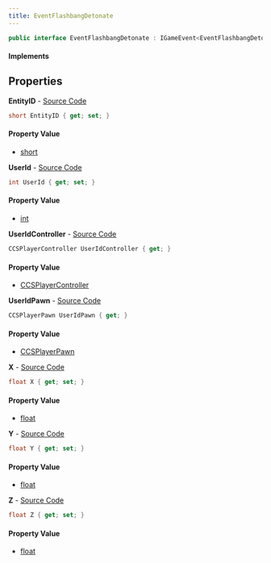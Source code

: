 ```yaml
---
title: EventFlashbangDetonate
---
```


```csharp
public interface EventFlashbangDetonate : IGameEvent<EventFlashbangDetonate>
```

#### Implements

## Properties

**EntityID** - [Source Code](https://github.com/swiftly-solution/swiftlys2/blob/master/managed/src/SwiftlyS2.Generated/GameEvents/Interfaces/EventFlashbangDetonate.cs#L38)

```csharp
short EntityID { get; set; }
```

#### Property Value

- [short](https://learn.microsoft.com/dotnet/api/system.int16)

**UserId** - [Source Code](https://github.com/swiftly-solution/swiftlys2/blob/master/managed/src/SwiftlyS2.Generated/GameEvents/Interfaces/EventFlashbangDetonate.cs#L33)

```csharp
int UserId { get; set; }
```

#### Property Value

- [int](https://learn.microsoft.com/dotnet/api/system.int32)

**UserIdController** - [Source Code](https://github.com/swiftly-solution/swiftlys2/blob/master/managed/src/SwiftlyS2.Generated/GameEvents/Interfaces/EventFlashbangDetonate.cs#L21)

```csharp
CCSPlayerController UserIdController { get; }
```

#### Property Value

- [CCSPlayerController](/docs/api/shared/schemadefinitions/ccsplayercontroller)

**UserIdPawn** - [Source Code](https://github.com/swiftly-solution/swiftlys2/blob/master/managed/src/SwiftlyS2.Generated/GameEvents/Interfaces/EventFlashbangDetonate.cs#L27)

```csharp
CCSPlayerPawn UserIdPawn { get; }
```

#### Property Value

- [CCSPlayerPawn](/docs/api/shared/schemadefinitions/ccsplayerpawn)

**X** - [Source Code](https://github.com/swiftly-solution/swiftlys2/blob/master/managed/src/SwiftlyS2.Generated/GameEvents/Interfaces/EventFlashbangDetonate.cs#L43)

```csharp
float X { get; set; }
```

#### Property Value

- [float](https://learn.microsoft.com/dotnet/api/system.single)

**Y** - [Source Code](https://github.com/swiftly-solution/swiftlys2/blob/master/managed/src/SwiftlyS2.Generated/GameEvents/Interfaces/EventFlashbangDetonate.cs#L48)

```csharp
float Y { get; set; }
```

#### Property Value

- [float](https://learn.microsoft.com/dotnet/api/system.single)

**Z** - [Source Code](https://github.com/swiftly-solution/swiftlys2/blob/master/managed/src/SwiftlyS2.Generated/GameEvents/Interfaces/EventFlashbangDetonate.cs#L53)

```csharp
float Z { get; set; }
```

#### Property Value

- [float](https://learn.microsoft.com/dotnet/api/system.single)

